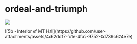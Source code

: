 # ordeal-and-triumph
<a href="https://juncture-digital.org"><img src="https://juncture-digital.org/images/ve-button.png"></a>

<param ve-config 
       title="Ordeal and Triumph"
       author="Middle Temple Library"
       banner="https://www.middletemple.org.uk/sites/default/files/Uploads/IMG_0052.JPG" 
       layout="vertical">
![5b - Interior of MT Hall](https://github.com/user-attachments/assets/4c62ddf7-fc1e-4fa2-9752-0d739c624e7e)
